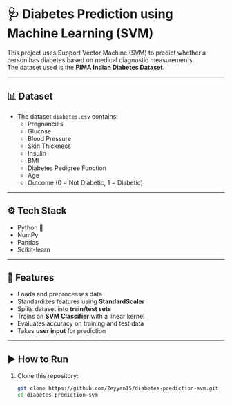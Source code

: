 # 🩺 Diabetes Prediction using Machine Learning (SVM)

This project uses Support Vector Machine (SVM) to predict whether a person has diabetes based on medical diagnostic measurements.  
The dataset used is the **PIMA Indian Diabetes Dataset**.

---

## 📊 Dataset
- The dataset `diabetes.csv` contains:
  - Pregnancies  
  - Glucose  
  - Blood Pressure  
  - Skin Thickness  
  - Insulin  
  - BMI  
  - Diabetes Pedigree Function  
  - Age  
  - Outcome (0 = Not Diabetic, 1 = Diabetic)

---

## ⚙️ Tech Stack
- Python 🐍  
- NumPy  
- Pandas  
- Scikit-learn  

---

## 🚀 Features
- Loads and preprocesses data  
- Standardizes features using **StandardScaler**  
- Splits dataset into **train/test sets**  
- Trains an **SVM Classifier** with a linear kernel  
- Evaluates accuracy on training and test data  
- Takes **user input** for prediction  

---

## ▶️ How to Run
1. Clone this repository:
   ```bash
   git clone https://github.com/Zeyyan15/diabetes-prediction-svm.git
   cd diabetes-prediction-svm
